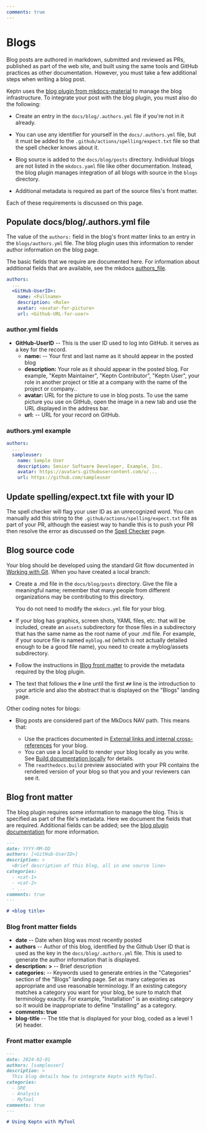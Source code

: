 ```yaml
---
comments: true
---
```


# Blogs

Blog posts are authored in markdown,
submitted and reviewed as PRs,
published as part of the web site,
and built using the same tools and GitHub practices
as other documentation.
However, you must take a few additional steps when writing a blog post.

Keptn uses the
[blog plugin from mkdocs-material](https://squidfunk.github.io/mkdocs-material/setup/setting-up-a-blog/)
to manage the blog infrastructure.
To integrate your post with the blog plugin,
you must also do the following:

* Create an entry in the `docs/blog/.authors.yml` file if
  you're not in it already.

* You can use any identifier for yourself
  in the `docs/.authors.yml` file, but it
  must be added to the `.github/actions/spelling/expect.txt` file
  so that the spell checker knows about it.

* Blog source is added to the `docs/blog/posts` directory.
  Individual blogs are not listed in the `mkdocs.yaml` file
  like other documentation.
  Instead, the blog plugin manages integration of all blogs
  with source in the `blogs` directory.

* Additional metadata is required as part of the source files's front matter.

Each of these requirements is discussed on this page.

## Populate docs/blog/.authors.yml file

The value of the `authors:` field in the blog's front matter
links to an entry in the `blogs/authors.yml` file.
The blog plugin uses this information to render author information
on the blog page.

The basic fields that we require are documented here.
For information about additional fields that are available, see the mkdocs
[authors_file](https://squidfunk.github.io/mkdocs-material/plugins/blog/#config.authors_file).

```yaml
authors:
  ...
  <GitHub-UserID>:
    name: <Fullname>
    description: <Role>
    avatar: <avatar-for-picture>
    url: <Github-URL-for-user>
```

### author.yml fields

* **GitHub-UserID** -- This is the user ID used to log into GitHub.
  it serves as a key for the record.
    * **name:** -- Your first and last name
      as it should appear in the posted blog
    * **description:** Your role as it should appear in the posted blog.
      For example, "Keptn Maintainer", "Keptn Contributor", "Keptn User",
      your role in another project or title at a company
      with the name of the project or company..
    * **avatar:** URL for the picture to use in blog posts.
      To use the same picture you use on GitHub,
      open the image in a new tab and use the URL displayed in the address bar.
    * **url:** -- URL for your record on GitHub.

### authors.yml example

```yaml
authors:
  ...
  sampleuser:
    name: Sample User
    description: Senior Software Developer, Example, Inc.
    avatar: https://avatars.githubusercontent.com/u/...
    url: https://github.com/sampleuser
```

## Update spelling/expect.txt file with your ID

The spell checker will flag your user ID as an unrecognized word.
You can manually add this string to the
`.github/actions/spelling/expect.txt` file
as part of your PR,
although the easiest way to handle this is to push your PR
then resolve the error as discussed on the
[Spell Checker](spell-check.md)
page.

## Blog source code

Your blog should be developed using the standard Git
flow documented in
[Working with Git](../general/git/index.md).
When you have created a local branch:

* Create a .md file in the `docs/blog/posts` directory.
  Give the file a meaningful name;
  remember that many people from different organizations
  may be contributing to this directory.

    You do not need to modify the `mkdocs.yml` file for your blog.

* If your blog has graphics, screen shots, YAML files, etc.
  that will be included,
  create an `assets` subdirectory for those files
  in a subdirectory that has the same name
  as the root name of your .md file.
  For example, if your source file is named `myblog.md`
  (which is not actually detailed enough to be a good file name),
  you need to create a myblog/assets subdirectory.

* Follow the instructions in
  [Blog front matter](#blog-front-matter)
  to provide the metadata required by the blog plugin.

* The text that follows the `#` line until the first `##` line
  is the introduction to your article
  and also the abstract that is displayed on the "Blogs" landing page.

Other coding notes for blogs:

* Blog posts are considered part of the MkDocs NAV path.
  This means that:

    * Use the practices documented in
      [External links and internal cross-references](code-docs.md/#external-links-and-internal-cross-references)
      for your blog.
    * You can use a local build to render your blog locally as you write.
      See
      [Build documentation locally](local-building.md)
      for details.
    * The `readthedocs.build` preview associated with your PR
      contains the rendered version of your blog
      so that you and your reviewers can see it.

## Blog front matter

The blog plugin requires some information to manage the blog.
This is specified as part of the file's metadata.
Here we document the fields that are required.
Additional fields can be added; see the
[blog plugin documentation](https://squidfunk.github.io/mkdocs-material/setup/setting-up-a-blog/#writing-your-first-post)
for more information.

```md
---
date: YYYY-MM-DD
authors: [<GitHub-UserID>]
description: >
  <Brief description of this blog, all in one source line>
categories:
  - <cat-1>
  - <cat-2>
  - ...
comments: true
---

# <blog title>
```

### Blog front matter fields

* **date** -- Date when blog was most recently posted
* **authors** -- Author of this blog,
  identified by the Github User ID that is used as the key
  in the `docs/blog/.authors.yml` file.
  This is used to generate the author information
  that is displayed.
* **description: >** -- Brief description
* **categories:** -- Keywords used to generate entries in the "Categories"
  section of the "Blogs" landing page.
  Set as many categories as appropriate and use reasonable terminology.
  If an existing category matches a category you want for your blog,
  be sure to match that terminology exactly.
  For example, "Installation" is an existing category
  so it would be inappropriate to define "Installing" as a category.
* **comments: true**
* **blog-title** -- The title that is displayed for your blog,
  coded as a level 1 (`#`) header.

### Front matter example

```md
---
date: 2024-02-01
authors: [sampleuser]
description: >
  This blog details how to integrate Keptn with MyTool.
categories:
  - SRE
  - Analysis
  - MyTool
comments: true
---

# Using Keptn with MyTool
```
